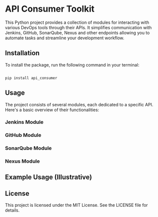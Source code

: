 #  API Consumer Toolkit

This Python project provides a collection of modules for interacting with various DevOps tools through their APIs. It simplifies communication with Jenkins, GitHub, SonarQube, Nexus and other endpoints allowing you to automate tasks and streamline your development workflow.

##  Installation

To install the package, run the following command in your terminal:

```

pip install api_consumer
```
##  Usage

The project consists of several modules, each dedicated to a specific API. Here's a basic overview of their functionalities:

###  Jenkins Module


###  GitHub Module

###  SonarQube Module

###  Nexus Module


##  Example Usage (Illustrative)

##  License

This project is licensed under the MIT License. See the LICENSE file for details.